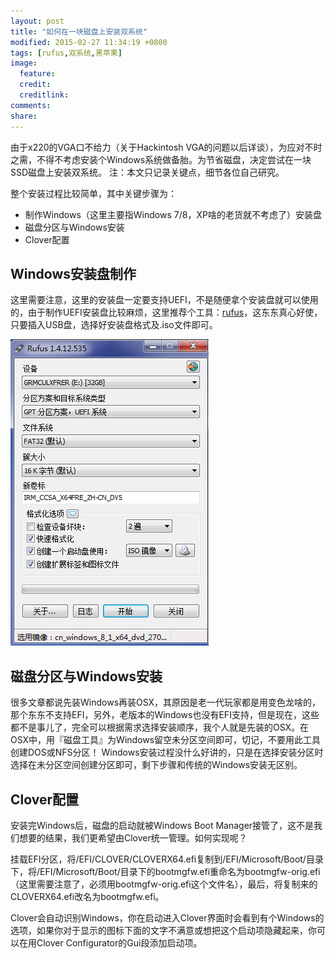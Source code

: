 ```yaml
---
layout: post
title: "如何在一块磁盘上安装双系统"
modified: 2015-02-27 11:34:19 +0800
tags: [rufus,双系统,黑苹果]
image:
  feature: 
  credit: 
  creditlink: 
comments: 
share: 
---
```


由于x220的VGA口不给力（关于Hackintosh VGA的问题以后详谈），为应对不时之需，不得不考虑安装个Windows系统做备胎。为节省磁盘，决定尝试在一块SSD磁盘上安装双系统。
注：本文只记录关键点，细节各位自己研究。

整个安装过程比较简单，其中关键步骤为：
 
- 制作Windows（这里主要指Windows 7/8，XP啥的老货就不考虑了）安装盘
- 磁盘分区与Windows安装
- Clover配置

## Windows安装盘制作
这里需要注意，这里的安装盘一定要支持UEFI，不是随便拿个安装盘就可以使用的，由于制作UEFI安装盘比较麻烦，这里推荐个工具：[rufus](https://rufus.akeo.ie/downloads/)，这东东真心好使，只要插入USB盘，选择好安装盘格式及.iso文件即可。

![内存跑分](/upload/images/rufus.png)

## 磁盘分区与Windows安装
很多文章都说先装Windows再装OSX，其原因是老一代玩家都是用变色龙啥的，那个东东不支持EFI，另外，老版本的Windows也没有EFI支持，但是现在，这些都不是事儿了，完全可以根据需求选择安装顺序，我个人就是先装的OSX。在OSX中，用『磁盘工具』为Windows留空未分区空间即可，切记，不要用此工具创建DOS或NFS分区！
Windows安装过程没什么好讲的，只是在选择安装分区时选择在未分区空间创建分区即可，剩下步骤和传统的Windows安装无区别。


## Clover配置
安装完Windows后，磁盘的启动就被Windows Boot Manager接管了，这不是我们想要的结果，我们更希望由Clover统一管理。如何实现呢？

挂载EFI分区，将/EFI/CLOVER/CLOVERX64.efi复制到/EFI/Microsoft/Boot/目录下，将/EFI/Microsoft/Boot/目录下的bootmgfw.efi重命名为bootmgfw-orig.efi（这里需要注意了，必须用bootmgfw-orig.efi这个文件名），最后，将复制来的CLOVERX64.efi改名为bootmgfw.efi。

Clover会自动识别Windows，你在启动进入Clover界面时会看到有个Windows的选项，如果你对于显示的图标下面的文字不满意或想把这个启动项隐藏起来，你可以在用Clover Configurator的Gui段添加启动项。